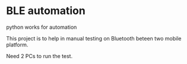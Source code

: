 # BLE automation 
python works for automation

This project is to help in manual testing on Bluetooth beteen two mobile platform.

Need 2 PCs to run the test. 
